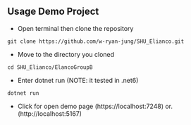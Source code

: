 ## Usage Demo Project
* Open terminal then clone the repository
```
git clone https://github.com/w-ryan-jung/SHU_Elianco.git
```
* Move to the directory you cloned
```
cd SHU_Elianco/ElancoGroupB
```
* Enter dotnet run (NOTE: it tested in .net6)
```
dotnet run
```
* Click for open demo page (https://localhost:7248) or. (http://localhost:5167)

